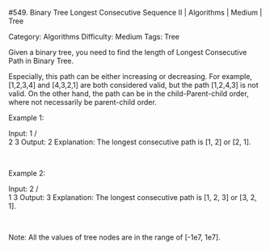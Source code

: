 #549. Binary Tree Longest Consecutive Sequence II | Algorithms | Medium | Tree

Category: Algorithms
Difficulty: Medium
Tags: Tree

Given a binary tree, you need to find the length of Longest Consecutive Path in Binary Tree.

Especially, this path can be either increasing or decreasing. For example, [1,2,3,4] and [4,3,2,1] are both considered valid, but the path [1,2,4,3] is not valid. On the other hand, the path can be in the child-Parent-child order, where not necessarily be parent-child order.

Example 1:


Input:
        1
       / \
      2   3
Output: 2
Explanation: The longest consecutive path is [1, 2] or [2, 1].


 

Example 2:


Input:
        2
       / \
      1   3
Output: 3
Explanation: The longest consecutive path is [1, 2, 3] or [3, 2, 1].


 

Note: All the values of tree nodes are in the range of [-1e7, 1e7].

